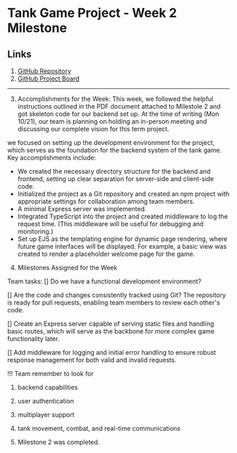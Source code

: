 # Tank Game Project - Week 2 Milestone

## Links

1. [GitHub Repository](https://github.com/sfsu-csc-667-fall-2024-roberts/term-project-team06)
2. [GitHub Project Board](https://github.com/orgs/sfsu-csc-667-fall-2024-roberts/projects/14/views/1)
--------------------------------------------------------------------------------------------------------
3. Accomplishments for the Week:
This week, we followed the helpful instructions outlined in the PDF document attached to Milestole 2 and got skeleton code for our backend set up. At the time of writing (Mon 10/21), our team is planning on holding an in-person meeting and discussing our complete vision for this term project.

we focused on setting up the development environment for the project, which serves as the foundation for the backend system of the tank game. Key accomplishments include:

- We created the necessary directory structure for the backend and frontend, setting up clear separation for server-side and client-side code.
- Initialized the project as a Git repository and created an npm project with appropriate settings for collaboration among team members.
- A minimal Express server was implemented. 
- Integrated TypeScript into the project and created middleware to log the request time. (This middleware will be useful for debugging and monitoring.)
- Set up EJS as the templating engine for dynamic page rendering, where future game interfaces will be displayed. For example, a basic view was created to render a placeholder welcome page for the game.

4. Milestones Assigned for the Week

Team tasks:
[] Do we have a functional development environment?

[] Are the code and changes consistently tracked using Git? 
The repository is ready for pull requests, enabling team members to review each other's code.

[] Create an Express server capable of serving static files and handling basic routes, which will serve as the backbone for more complex game functionality later.

[] Add middleware for logging and initial error handling to ensure robust response management for both valid and invalid requests.

!!! Team remember to look for
1. backend capabilities
2. user authentication
3. multiplayer support
4. tank movement, combat, and real-time communications

6. Milestone 2 was completed.
